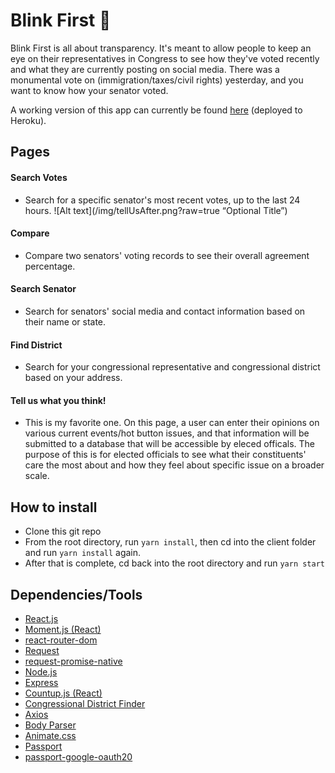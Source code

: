 # Blink First :eyes:

Blink First is all about transparency. It's meant to allow people to keep an eye on their representatives in Congress to see how they've voted recently and what they are currently posting on social media. There was a monumental vote on (immigration/taxes/civil rights) yesterday, and you want to know how your senator voted.

A working version of this app can currently be found [here](https://blink-first.herokuapp.com/) (deployed to Heroku).

## Pages

#### Search Votes
* Search for a specific senator's most recent votes, up to the last 24 hours.
    ![Alt text](/img/tellUsAfter.png?raw=true “Optional Title”)
#### Compare
* Compare two senators' voting records to see their overall agreement percentage.

#### Search Senator
* Search for senators' social media and contact information based on their name or state.

#### Find District
* Search for your congressional representative and congressional district based on your address.

#### Tell us what you think!
* This is my favorite one. On this page, a user can enter their opinions on various current events/hot button issues, and that information will be submitted to a database that will be accessible by eleced officals. The purpose of this is for elected officials to see what their constituents' care the most about and how they feel about specific issue on a broader scale.

## How to install

- Clone this git repo
- From the root directory, run `yarn install`, then cd into the client folder and run `yarn install` again. 
- After that is complete, cd back into the root directory and run `yarn start`

## Dependencies/Tools

- [React.js](https://reactjs.org/)
- [Moment.js (React)](https://www.npmjs.com/package/react-moment)
- [react-router-dom](https://www.npmjs.com/package/react-router-dom)
- [Request](https://www.npmjs.com/package/request)
- [request-promise-native](https://github.com/request/request-promise-native)
- [Node.js](https://nodejs.org/en/)
- [Express](https://expressjs.com/)
- [Countup.js (React)](https://www.npmjs.com/package/react-countup)
- [Congressional District Finder](https://www.npmjs.com/package/congressional-district-finder)
- [Axios](https://www.npmjs.com/package/axios)
- [Body Parser](https://www.npmjs.com/package/body-parser)
- [Animate.css](https://daneden.github.io/animate.css/)
- [Passport](https://www.npmjs.com/package/passport)
- [passport-google-oauth20](https://www.npmjs.com/package/passport-google-oauth20)